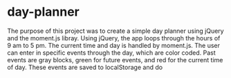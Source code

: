 # day-planner

The purpose of this project was to create a simple day planner using jQuery and the moment.js libray.
Using jQuery, the app loops through the hours of 9 am to 5 pm. The current time and day is handled by moment.js. The user can enter in specific events through the day, which are color coded. Past events are gray blocks, green for future events, and red for the current time of day. These events are saved to localStorage and do 
